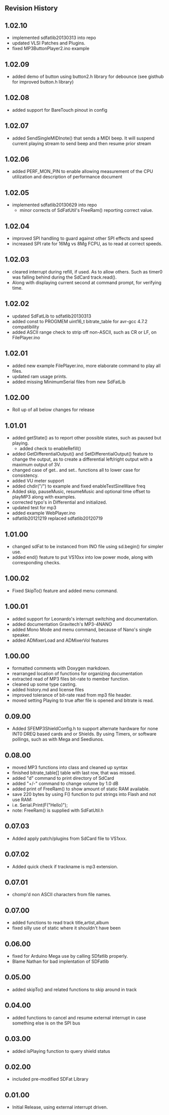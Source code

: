 Revision History
---------------

## 1.02.10
* implemented sdfatlib20130313 into repo
* updated VLSI Patches and Plugins.
* fixed MP3ButtonPlayer2.ino example

## 1.02.09
* added demo of button using button2.h library for debounce
  (see gisthub for improved button.h library)

## 1.02.08
* added support for BareTouch pinout in config

## 1.02.07
* added SendSingleMIDInote() that sends a MIDI beep. It will suspend current playing stream to send beep and then resume prior stream

## 1.02.06
* added PERF_MON_PIN to enable allowing measurement of the CPU utilization and description of performance document

## 1.02.05
* implemented sdfatlib20130629 into repo
  * minor corrects of SdFatUtil's FreeRam() reporting correct value.

## 1.02.04
* improved SPI handling to guard against other SPI effects and speed
* increased SPI rate for 16Mg vs 8Mg FCPU, as to read at correct speeds.

## 1.02.03
* cleared interrupt during refill, if used. As to allow others. Such as timer0 was falling behind during the SdCard track.read(). 
* Along with displaying current second at command prompt, for verifying time.

## 1.02.02
* updated SdFatLib to sdfatlib20130313
* added const to PROGMEM uint16_t bitrate_table for avr-gcc 4.7.2 compatibility
* added ASCII range check to strip off non-ASCII, such as CR or LF, on FilePlayer.ino

## 1.02.01
* added new example FilePlayer.ino, more elaborate command to play all files.
* updated ram usage prints.
* added missing MinimumSerial files from new SdFatLib

## 1.02.00
* Roll up of all below changes for release

## 1.01.01
* added getState() as to report other possible states, such as paused but playing.
  * added check to enableRefill()
* added GetDifferentialOutput() and SetDifferentialOutput() feature to change the output,
     as to create a differential left/right output with a maximum output of 3V.
* changed case of get.. and set.. functions all to lower case for consistency.
* added VU meter support
* added chdir("/") to example and fixed enableTestSineWave freq
* Added skip, pauseMusic, resumeMusic and optional time offset to playMP3 along with examples.
* corrected typo's in Differential and initialized.
* updated test for mp3
* added example WebPlayer.ino
* sdfatlib20121219 replaced sdfatlib20120719


## 1.01.00
* changed sdFat to be instanced from INO file using sd.begin() for simpler use.
* added end() feature to put VS10xx into low power mode, along with corresponding checks.

## 1.00.02
* Fixed SkipTo() feature and added menu command.

## 1.00.01
* added support for Leonardo's interrupt switching and documentation.
* added documentation Gravitech's MP3-4NANO
* added Mono Mode and menu command, because of Nano's single speaker.
* added ADMixerLoad and ADMixerVol features

## 1.00.00
* formatted comments with Doxygen markdown.
* rearranged location of functions for organizing documentation
* extracted read of MP3 files bit-rate to member function.
* cleaned up some type casting.
* added history.md and license files
* improved tolerance of bit-rate read from mp3 file header.
* moved setting Playing to true after file is opened and bitrate is read.

## 0.09.00

* Added SFEMP3ShieldConfig.h to support alternate hardware for none INT0 DREQ based
     cards and or Shields. By using Timers, or software pollings, such as with Mega and Seediunos.

## 0.08.00

* moved MP3 functions into class and cleaned up syntax
* finished bitrate_table[] table with last row, that was missed.
* added "d" command to print directory of SdCard
* added "+/-" command to change volume by 1.0 dB
* added print of FreeRam() to show amount of static RAM available.
* save 220 bytes by using F() function to put strings into Flash and not use RAM:
*   i.e. Serial.Print(F("Hello)");
* note: FreeRam() is supplied with SdFatUtil.h

## 0.07.03
* Added apply patch/plugins from SdCard file to VS1xxx.

## 0.07.02
* Added quick check if trackname is mp3 extension.

## 0.07.01
* chomp'd non ASCII characters from file names.

## 0.07.00
* added functions to read track title,artist,album
* fixed silly use of static where it shouldn't have been

## 0.06.00
* fixed for Arduino Mega use by calling SDfatlib properly.
* Blame Nathan for bad implentation of SDFatlib

## 0.05.00
* added skipTo() and related functions to skip around in track

## 0.04.00
* added functions to cancel and resume external interrupt in case something else is on the SPI bus

## 0.03.00
* added isPlaying function to query shield status

## 0.02.00
* included pre-modified SDFat Library

## 0.01.00
* Initial Release, using external interrupt driven.

